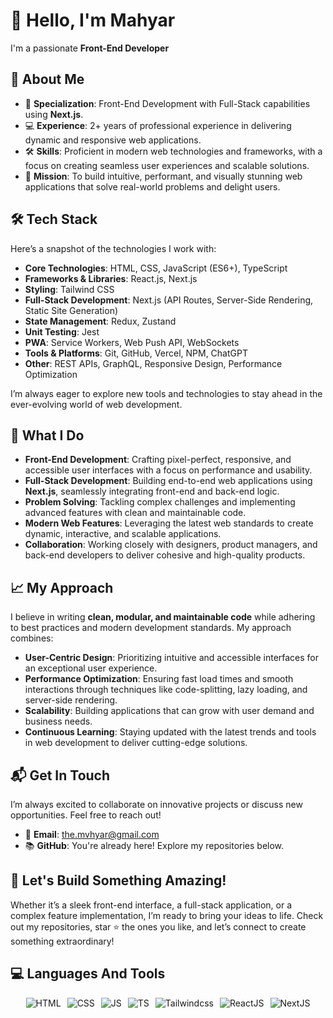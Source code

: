 
# 👋 Hello, I'm Mahyar

I'm a passionate **Front-End Developer**


## 🚀 About Me

- 🌟 **Specialization**: Front-End Development with Full-Stack capabilities using **Next.js**.
- 💻 **Experience**: 2+ years of professional experience in delivering dynamic and responsive web applications.
- 🛠 **Skills**: Proficient in modern web technologies and frameworks, with a focus on creating seamless user experiences and scalable solutions.
- 🎯 **Mission**: To build intuitive, performant, and visually stunning web applications that solve real-world problems and delight users.


## 🛠 Tech Stack

Here’s a snapshot of the technologies I work with:

- **Core Technologies**: HTML, CSS, JavaScript (ES6+), TypeScript
- **Frameworks & Libraries**: React.js, Next.js
- **Styling**: Tailwind CSS
- **Full-Stack Development**: Next.js (API Routes, Server-Side Rendering, Static Site Generation)
- **State Management**: Redux, Zustand
- **Unit Testing**: Jest
- **PWA**: Service Workers, Web Push API, WebSockets
- **Tools & Platforms**: Git, GitHub, Vercel,  NPM, ChatGPT
- **Other**: REST APIs, GraphQL, Responsive Design, Performance Optimization

I’m always eager to explore new tools and technologies to stay ahead in the ever-evolving world of web development.


## 💼 What I Do

- **Front-End Development**: Crafting pixel-perfect, responsive, and accessible user interfaces with a focus on performance and usability.
- **Full-Stack Development**: Building end-to-end web applications using **Next.js**, seamlessly integrating front-end and back-end logic.
- **Problem Solving**: Tackling complex challenges and implementing advanced features with clean and maintainable code.
- **Modern Web Features**: Leveraging the latest web standards to create dynamic, interactive, and scalable applications.
- **Collaboration**: Working closely with designers, product managers, and back-end developers to deliver cohesive and high-quality products.


## 📈 My Approach

I believe in writing **clean, modular, and maintainable code** while adhering to best practices and modern development standards. My approach combines:

- **User-Centric Design**: Prioritizing intuitive and accessible interfaces for an exceptional user experience.
- **Performance Optimization**: Ensuring fast load times and smooth interactions through techniques like code-splitting, lazy loading, and server-side rendering.
- **Scalability**: Building applications that can grow with user demand and business needs.
- **Continuous Learning**: Staying updated with the latest trends and tools in web development to deliver cutting-edge solutions.


## 📬 Get In Touch

I’m always excited to collaborate on innovative projects or discuss new opportunities. Feel free to reach out!

- 📧 **Email**: [the.mvhyar@gmail.com](mailto:the.mvhyar@gmail.com)
- 📚 **GitHub**: You're already here! Explore my repositories below.


## 🙌 Let's Build Something Amazing!

Whether it’s a sleek front-end interface, a full-stack application, or a complex feature implementation, I’m ready to bring your ideas to life. Check out my repositories, star ⭐ the ones you like, and let’s connect to create something extraordinary!


## 💻 Languages And Tools

<div style="display: flex; justify-content: center; gap: 10px;">
<img src="https://img.shields.io/badge/HTML5-E34F26?style=for-the-badge&logo=html5&logoColor=white" alt="HTML"/>
<img src="https://img.shields.io/badge/CSS3-1572B6?style=for-the-badge&logo=css3&logoColor=white" alt="CSS"/>
<img src="https://img.shields.io/badge/JavaScript-323330?style=for-the-badge&logo=javascript&logoColor=F7DF1E" alt="JS"/>
<img src="https://img.shields.io/badge/TypeScript-007ACC?style=for-the-badge&logo=typescript&logoColor=white" alt="TS"/>
<img src="https://img.shields.io/badge/Tailwind_CSS-38B2AC?style=for-the-badge&logo=tailwind-css&logoColor=white" alt="Tailwindcss"/>
<img src="https://img.shields.io/badge/React-20232A?style=for-the-badge&logo=react&logoColor=61DAFB" alt="ReactJS"/>
<img src="https://img.shields.io/badge/next%20js-000000?style=for-the-badge&logo=nextdotjs&logoColor=white" alt="NextJS"/>
</div>
